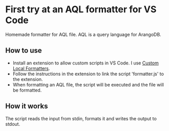 # First try at an AQL formatter for VS Code


Homemade formatter for AQL file. AQL is a query language for ArangoDB.

## How to use

* Install an extension to allow custom scripts in VS Code. I use [Custom Local Formatters](https://github.com/JKillian/vscode-custom-local-formatters).
* Follow the instructions in the extension to link the script 'formatter.js' to the extension.
* When formatting an AQL file, the script will be executed and the file will be formatted.

## How it works

The script reads the input from stdin, formats it and writes the output to stdout.
